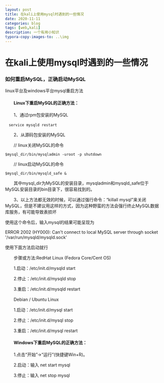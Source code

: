 ```yaml
---
layout: post
title: 在kali上使用mysql时遇到的一些情况
date: 2020-11-11
categories: blog
tags: [web,kali]
description: 一个有用小知识
typora-copy-images-to: ..\img
---
```



# 在kali上使用mysql时遇到的一些情况

### 如何重启MySQL，正确启动MySQL

linux平台及windows平台mysql重启方法

#### 　　Linux下重启MySQL的正确方法：

　　1、通过rpm包安装的MySQL

```
　service mysqld restart
```

　　2、从源码包安装的MySQL

　　// linux关闭MySQL的命令

```
$mysql_dir/bin/mysqladmin -uroot -p shutdown
```

　　// linux启动MySQL的命令

```
$mysql_dir/bin/mysqld_safe &
```

　　其中mysql_dir为MySQL的安装目录，mysqladmin和mysqld_safe位于MySQL安装目录的bin目录下，很容易找到的。

　　3、以上方法都无效的时候，可以通过强行命令：“killall mysql”来关闭MySQL，但是不建议用这样的方式，因为这种野蛮的方法会强行终止MySQL数据库服务，有可能导致表损坏

使用这个命令后，输入mysql的结果可能呈现为

ERROR 2002 (HY000): Can't connect to local MySQL server through socket '/var/run/mysqld/mysqld.sock'

使用下面方法启动就行

　　步骤或方法:RedHat Linux (Fedora Core/Cent OS)

　　1.启动：/etc/init.d/mysqld start

　　2.停止：/etc/init.d/mysqld stop

　　3.重启：/etc/init.d/mysqld restart

　　Debian / Ubuntu Linux

　　1.启动：/etc/init.d/mysql start

　　2.停止：/etc/init.d/mysql stop

　　3.重启：/etc/init.d/mysql restart

#### 　　Windows下重启MySQL的正确方法：

　　1.点击“开始”->“运行”(快捷键Win+R)。

　　2.启动：输入 net start mysql

　　3.停止：输入 net stop mysql



